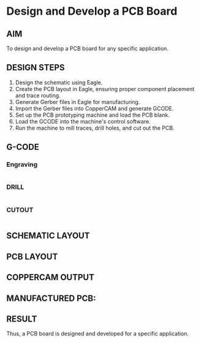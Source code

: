 # Design and Develop a PCB Board

## AIM
To design and develop a PCB board for any specific application.

## DESIGN STEPS
1. Design the schematic using Eagle.
2. Create the PCB layout in Eagle, ensuring proper component placement and trace routing.
3. Generate Gerber files in Eagle for manufacturing.
4. Import the Gerber files into CopperCAM and generate GCODE.
5. Set up the PCB prototyping machine and load the PCB blank.
6. Load the GCODE into the machine's control software.
7. Run the machine to mill traces, drill holes, and cut out the PCB.

## G-CODE
### Engraving
```

```
### DRILL
```

```
### CUTOUT
```

```

## SCHEMATIC LAYOUT

## PCB LAYOUT

## COPPERCAM OUTPUT

## MANUFACTURED PCB:

## RESULT
Thus, a PCB board is designed and developed for a specific application.
